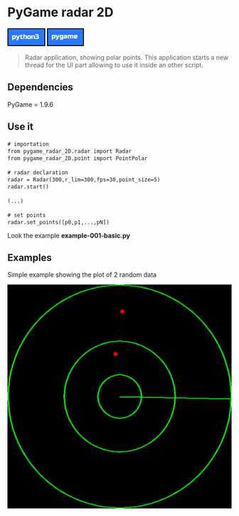# PyGame radar 2D 



![tag:language:python3](https://raw.githubusercontent.com/PouceHeure/markdown_tags/v1.0/tags/language/python3/python3_blue.png)
![tag:lib:pygame](https://raw.githubusercontent.com/PouceHeure/markdown_tags/v1.0/tags/lib/pygame/pygame_blue.png)

> Radar application, showing polar points. This application starts a new thread for the UI part allowing to use it inside an other script. 

## Dependencies
PyGame = 1.9.6 

## Use it


```
# importation 
from pygame_radar_2D.radar import Radar
from pygame_radar_2D.point import PointPolar

# radar declaration
radar = Radar(300,r_lim=300,fps=30,point_size=5)
radar.start()

(...)

# set points 
radar.set_points([p0,p1,...,pN])
```

Look the example **example-001-basic.py**


## Examples

Simple example showing the plot of 2 random data 

![screen_examples](./.doc/screen_animation.gif)